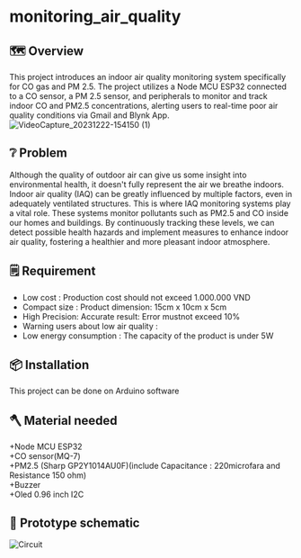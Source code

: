 # monitoring_air_quality
## 🗺️ Overview
This project introduces an indoor air quality monitoring system specifically for CO gas and PM 2.5. The project utilizes a Node MCU ESP32 connected to a CO sensor, a PM 2.5 sensor, and peripherals to monitor and track indoor CO and PM2.5 concentrations, alerting users to real-time poor air quality conditions via Gmail and Blynk App. 
![VideoCapture_20231222-154150 (1)](https://github.com/Nguyenngoembedded/monitoring_air_quality/assets/135302509/6a52a9ad-3d19-4e26-97ae-b5a206b7494f)
## ❔ Problem 
Although the quality of outdoor air can give us some insight into environmental health, it doesn't fully represent the air we breathe indoors. Indoor air quality (IAQ) can be greatly influenced by multiple factors, even in adequately ventilated structures. This is where IAQ monitoring systems play a vital role. These systems monitor pollutants such as PM2.5 and CO inside our homes and buildings. By continuously tracking these levels, we can detect possible health hazards and implement measures to enhance indoor air quality, fostering a healthier and more pleasant indoor atmosphere. 
## 🗒️ Requirement 
- Low cost : Production cost should not exceed 1.000.000 VND
- Compact size : Product dimension: 15cm x 10cm x 5cm
- High Precision: Accurate result: Error mustnot exceed 10%
- Warning users about low air quality : 
- Low energy consumption : The capacity of the product is under 5W 
## 📦 Installation 
This project can be done on Arduino software
## 🪓 Material needed
+Node MCU ESP32    
+CO sensor(MQ-7)    
+PM2.5 (Sharp GP2Y1014AU0F)(include Capacitance : 220microfara and Resistance 150 ohm)    
+Buzzer     
+Oled 0.96 inch I2C 
## 🚀 Prototype schematic
![Circuit](https://github.com/HourseNguyen/monitoring_air_quality/assets/135302509/c35d3406-2e7b-4b94-a89d-fa0232eadddc)

